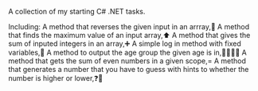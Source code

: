 A collection of my starting C# .NET tasks.

Including:
A method that reverses the given input in an arrray,🔄
A method that finds the maximum value of an input array,⬆️
A method that gives the sum of inputed integers in an array,➕
A simple log in method with fixed variables,🔐
A method to output the age group the given age is in,👩‍👩‍👧‍👦
A method that gets the sum of even numbers in a given scope,=
A method that generates a number that you have to guess with hints to whether the number is higher or lower,❓🤔
